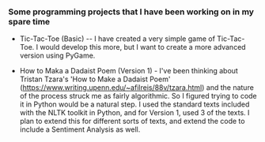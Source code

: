 ### Some programming projects that I have been working on in my spare time


* Tic-Tac-Toe (Basic) -- I have created a very simple game of Tic-Tac-Toe. I would develop this more, but I want to create a more advanced version using PyGame. 

* How to Maka a Dadaist Poem (Version 1) - I've been thinking about Tristan Tzara's 'How to Make a Dadaist Poem' (https://www.writing.upenn.edu/~afilreis/88v/tzara.html) and the nature of the process struck me as fairly algorithmic. So I figured trying to code it in Python would be a natural step. I used the standard texts included with the NLTK toolkit in Python, and for Version 1, used 3 of the texts. I plan to extend this for different sorts of texts, and extend the code to include a Sentiment Analysis as well. 
